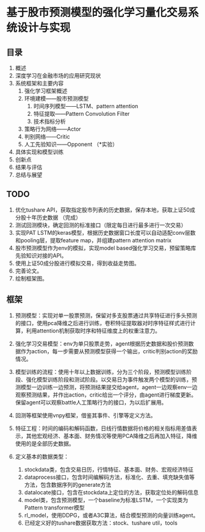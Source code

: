 # 基于股市预测模型的强化学习量化交易系统设计与实现


## 目录

1. 概述
2. 深度学习在金融市场的应用研究现状
3. 系统框架和主要内容
   1. 强化学习框架概述
   2. 环境建模——股市预测模型
      1. 时间序列模型——LSTM、pattern attention
      2. 特征提取——Pattern Convolution Filter
      3. 技术指标分析
   3. 策略行为网络——Actor
   4. 判别网络——Critic
   5. 人工先验知识——Opponent （*实验）
4. 具体实现和模型训练
5. 创新点
6. 结果与评估
7. 总结与展望

## TODO

1. 优化tushare API，获取指定股市列表的历史数据，保存本地，获取上证50成分股十年历史数据 （完成）
2. 测试回测模块，确定回测的标准接口（限定每日进行最多进行一次交易）
3. 实现PAT LSTM的keras模型，根据历史数据窗口长度可以自动适配conv层数和pooling层，提取feature map，并组建pattern attention matrix
4. 股市预测模型作为env的模拟，实现model based强化学习交易，预留策略库先验知识对接的API。
5. 使用上证50成分股进行模拟交易，得到收益走势图。
6. 完善论文。
7. 绘制框架图。


## 框架

1. 预测模型：实现对单一股票预测，保留对多支股票通过共享特征进行多头预测的接口，使用pca降维之后进行训练，卷积特征提取器对时序特征样式进行计算，利用attention机制获取时序和特征维度上的权重注意力。

2. 强化学习交易模型：env为单只股票走势，agent根据历史数据和股价预测数据作为action，每一步需要从预测模型获得一个输出，critic判别action的奖励情况。

3. 模型训练的流程：使用十年以上数据训练，分为三个阶段，预测模型训练阶段、强化模型训练阶段和测试阶段。以交易日为事件触发两个模型的训练，预测模型一边训练一边预测，将预测结果提交给agent，agent一边观察env一边观察预测结果，并作出action，critic给出一个评分，由agent进行梯度更新。保留agent可以观察battle人工策略行为的接口，为以后扩展用。

4. 回测等框架使用vnpy框架，借鉴其事件、引擎等定义方法。

5. 特征工程：时间的编码和解码函数，日线行情数据将价格的相关指标用差值表示，其他宏观经济、基本面、财务情况等使用PCA降维之后再加入特征，降维使用的是全部历史数据。
   
6. 定义基本的数据类型：

   1. stockdata类，包含交易日历，行情特征、基本面、财务、宏观经济特征
   2. dataprocess接口，包含时间编解码方法，标准化、去重、填充缺失值等方法，包含数据序列的generate方法
   3. datalocate接口，包含在stockdata上定位的方法，获取定位处的解码信息
   4. model类，包含预测模型，一个baseline为标准LSTM，一个实现类为Pattern transformer模型
   5. rl_model，使用DDPG，或者A3C算法，结合模型预测的向量训练agent。
   6. 已经定义好的tushare数据获取方法：stock、tushare util，tools